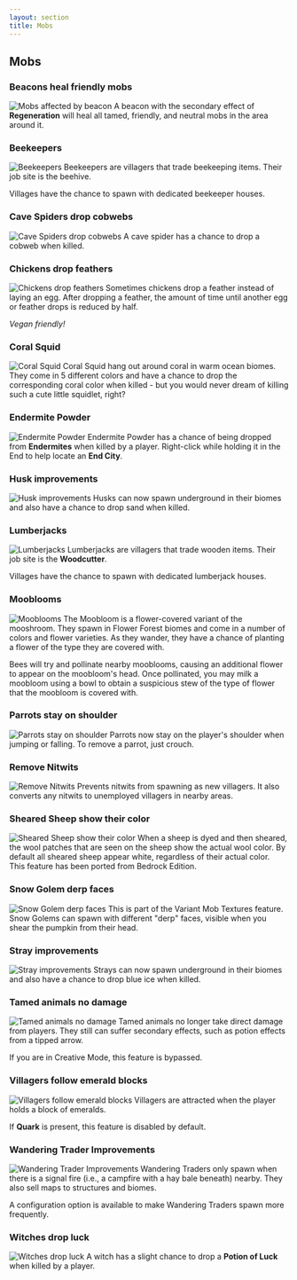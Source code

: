 ```yaml
---
layout: section
title: Mobs
---
```


## Mobs

### Beacons heal friendly mobs
![Mobs affected by beacon](https://github.com/svenhjol/Charm-Assets/blob/master/web/charm-features/beacons_heal.png?raw=true)
A beacon with the secondary effect of **Regeneration** will heal all tamed, friendly, and neutral mobs in the area around it.

### Beekeepers
![Beekeepers](https://github.com/svenhjol/Charm-Assets/blob/master/web/charm-features/beekeeper.png?raw=true)
Beekeepers are villagers that trade beekeeping items. Their job site is the beehive.

Villages have the chance to spawn with dedicated beekeeper houses.

### Cave Spiders drop cobwebs
![Cave Spiders drop cobwebs](https://github.com/svenhjol/Charm-Assets/blob/master/web/charm-features/cave-spiders-web.png?raw=true)
A cave spider has a chance to drop a cobweb when killed.

### Chickens drop feathers
![Chickens drop feathers](https://github.com/svenhjol/Charm-Assets/blob/master/web/charm-features/chickens-drop-feather.png?raw=true)
Sometimes chickens drop a feather instead of laying an egg.  After dropping a feather, the amount of time until another egg or feather drops is reduced by half.

*Vegan friendly!* 

### Coral Squid
![Coral Squid](https://github.com/svenhjol/Charm-Assets/blob/master/web/charm-features/coral-squid.png?raw=true)
Coral Squid hang out around coral in warm ocean biomes. They come in 5 different colors and have a chance to drop the corresponding coral color when killed - but you would never dream of killing such a cute little squidlet, right?

### Endermite Powder
![Endermite Powder](https://github.com/svenhjol/Charm-Assets/blob/master/web/charm-features/endermite-pwdr.png?raw=true)
Endermite Powder has a chance of being dropped from **Endermites** when killed by a player.  Right-click while holding it in the End to help locate an **End City**.

### Husk improvements
![Husk improvements](https://github.com/svenhjol/Charm-Assets/blob/master/web/charm-features/husk-improve.png?raw=true)
Husks can now spawn underground in their biomes and also have a chance to drop sand when killed.

### Lumberjacks
![Lumberjacks](https://github.com/svenhjol/Charm-Assets/blob/master/web/charm-features/lumberjack.png?raw=true)
Lumberjacks are villagers that trade wooden items. Their job site is the **Woodcutter**.

Villages have the chance to spawn with dedicated lumberjack houses.

### Mooblooms
![Mooblooms](https://github.com/svenhjol/Charm-Assets/blob/master/web/charm-features/mooblooms.png?raw=true)
The Moobloom is a flower-covered variant of the mooshroom. They spawn in Flower Forest biomes and come in a number of colors and flower varieties.
As they wander, they have a chance of planting a flower of the type they are covered with.

Bees will try and pollinate nearby mooblooms, causing an additional flower to appear on the moobloom's head.
Once pollinated, you may milk a moobloom using a bowl to obtain a suspicious stew of the type of flower that the moobloom is covered with.

### Parrots stay on shoulder
![Parrots stay on shoulder](https://github.com/svenhjol/Charm-Assets/blob/master/web/charm-features/parrots-stay..png?raw=true)
Parrots now stay on the player's shoulder when jumping or falling. To remove a parrot, just crouch.

### Remove Nitwits
![Remove Nitwits](https://github.com/svenhjol/Charm-Assets/blob/master/web/charm-features/nitwits_no_more.png?raw=trueg)
Prevents nitwits from spawning as new villagers.  It also converts any nitwits to unemployed villagers in nearby areas.

### Sheared Sheep show their color
![Sheared Sheep show their color](https://github.com/svenhjol/Charm-Assets/blob/master/web/charm-features/sheep_colors.png?raw=true)
When a sheep is dyed and then sheared, the wool patches that are seen on the sheep show the actual wool color.  By default all sheared sheep appear white, regardless of their actual color.  
This feature has been ported from Bedrock Edition. 

### Snow Golem derp faces
![Snow Golem derp faces](https://github.com/svenhjol/Charm-Assets/blob/master/web/charm-features/snow-golem-derp-faces.png?raw=true)
This is part of the Variant Mob Textures feature.  Snow Golems can spawn with different "derp" faces, visible when you shear the pumpkin from their head.

### Stray improvements
![Stray improvements](https://github.com/svenhjol/Charm-Assets/blob/master/web/charm-features/stray-improve.png?raw=true)
Strays can now spawn underground in their biomes and also have a chance to drop blue ice when killed.

### Tamed animals no damage
![Tamed animals no damage](https://github.com/svenhjol/Charm-Assets/blob/master/web/charm-features/pets_no_damage.png?raw=true)
Tamed animals no longer take direct damage from players. They still can suffer secondary effects, such as potion effects from a tipped arrow.

If you are in Creative Mode, this feature is bypassed.

### Villagers follow emerald blocks
![Villagers follow emerald blocks](https://github.com/svenhjol/Charm-Assets/blob/master/web/charm-features/villagers-follow-emerald.png?raw=true)
Villagers are attracted when the player holds a block of emeralds.

If **Quark** is present, this feature is disabled by default.

### Wandering Trader Improvements
![Wandering Trader Improvements](https://github.com/svenhjol/Charm-Assets/blob/master/web/charm-features/improved-traders.png?raw=true)
Wandering Traders only spawn when there is a signal fire (i.e., a campfire with a hay bale beneath) nearby.
They also sell maps to structures and biomes.

A configuration option is available to make Wandering Traders spawn more frequently.

### Witches drop luck
![Witches drop luck](https://github.com/svenhjol/Charm-Assets/blob/master/web/charm-features/witches-drop-luck.png?raw=true)
A witch has a slight chance to drop a **Potion of Luck** when killed by a player.
